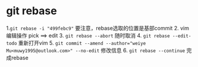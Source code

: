 # git rebase
1.`git rebase -i "499febc9"` 要注意，rebase选取的位置是基部commit
2. vim 编辑操作 pick ==> edit
3. `git rebase --abort` 随时取消
4. `git rebase --edit-todo` 重新打开vim
5. `git commit --amend --author="weiye Mu<muwy1995@outlook.com>" --no-edit` 修改信息
6. `git rebase --continue` 完成rebase 